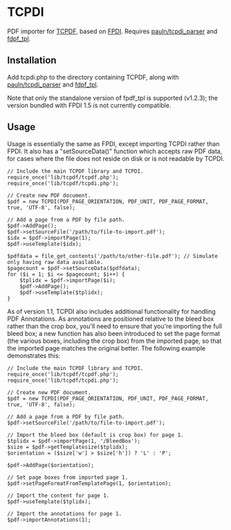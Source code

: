 TCPDI
=====

PDF importer for [TCPDF](http://www.tcpdf.org/), based on [FPDI](http://www.setasign.de/products/pdf-php-solutions/fpdi/).  Requires [pauln/tcpdi_parser](https://github.com/pauln/tcpdi_parser) and [fdpf_tpl](http://www.setasign.de/products/pdf-php-solutions/fpdi/downloads/).


Installation
------------

Add tcpdi.php to the directory containing TCPDF, along with [pauln/tcpdi_parser](https://github.com/pauln/tcpdi_parser) and [fdpf_tpl](http://www.setasign.com/products/fpdi/downloads/#package-10102).

Note that only the standalone version of fpdf_tpl is supported (v1.2.3); the version bundled with FPDI 1.5 is not currently compatible.


Usage
-----

Usage is essentially the same as FPDI, except importing TCPDI rather than FPDI.  It also has a "setSourceData()" function which accepts raw PDF data, for cases where the file does not reside on disk or is not readable by TCPDI.

    // Include the main TCPDF library and TCPDI.
    require_once('lib/tcpdf/tcpdf.php');
    require_once('lib/tcpdf/tcpdi.php');
    
    // Create new PDF document.
    $pdf = new TCPDI(PDF_PAGE_ORIENTATION, PDF_UNIT, PDF_PAGE_FORMAT, true, 'UTF-8', false);
    
    // Add a page from a PDF by file path.
    $pdf->AddPage();
    $pdf->setSourceFile('/path/to/file-to-import.pdf');
    $idx = $pdf->importPage(1);
    $pdf->useTemplate($idx);
    
    $pdfdata = file_get_contents('/path/to/other-file.pdf'); // Simulate only having raw data available.
    $pagecount = $pdf->setSourceData($pdfdata);
    for ($i = 1; $i <= $pagecount; $i++) {
        $tplidx = $pdf->importPage($i);
        $pdf->AddPage();
        $pdf->useTemplate($tplidx);
    }

As of version 1.1, TCPDI also includes additional functionality for handling PDF Annotations.  As annotations are positioned relative to the bleed box rather than the crop box, you'll need to ensure that you're importing the full bleed box; a new function has also been introduced to set the page format (the various boxes, including the crop box) from the imported page, so that the imported page matches the original better.  The following example demonstrates this:

    // Include the main TCPDF library and TCPDI.
    require_once('lib/tcpdf/tcpdf.php');
    require_once('lib/tcpdf/tcpdi.php');
    
    // Create new PDF document.
    $pdf = new TCPDI(PDF_PAGE_ORIENTATION, PDF_UNIT, PDF_PAGE_FORMAT, true, 'UTF-8', false);
    
    // Add a page from a PDF by file path.
    $pdf->setSourceFile('/path/to/file-to-import.pdf');
    
    // Import the bleed box (default is crop box) for page 1.
    $tplidx = $pdf->importPage(1, '/BleedBox');
    $size = $pdf->getTemplatesize($tplidx);
    $orientation = ($size['w'] > $size['h']) ? 'L' : 'P';
    
    $pdf->AddPage($orientation);
    
    // Set page boxes from imported page 1.
    $pdf->setPageFormatFromTemplatePage(1, $orientation);
    
    // Import the content for page 1.
    $pdf->useTemplate($tplidx);
    
    // Import the annotations for page 1.
    $pdf->importAnnotations(1);